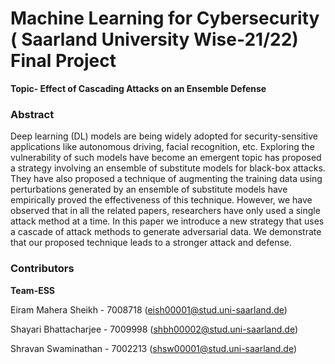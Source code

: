 # Machine Learning for Cybersecurity ( Saarland University Wise-21/22) Final Project

**Topic- Effect of Cascading Attacks on an Ensemble Defense**

### Abstract

Deep learning (DL) models are being widely adopted for security-sensitive applications like autonomous driving, facial recognition, etc. Exploring the vulnerability of such models have become an emergent topic has proposed a strategy involving an ensemble of substitute models for black-box attacks. They have also proposed a technique of augmenting the training data using perturbations generated by an ensemble of substitute models have empirically proved the effectiveness of this technique. However, we have observed that in all the related papers, researchers have only used a single attack method at a time. In this paper we introduce a new strategy that uses a cascade of attack methods to generate adversarial data. We demonstrate that our proposed technique leads to a stronger attack and defense.

### Contributors

**Team-ESS**

Eiram Mahera Sheikh   - 7008718 (eish00001@stud.uni-saarland.de) 

Shayari Bhattacharjee - 7009998 (shbh00002@stud.uni-saarland.de)  

Shravan Swaminathan   - 7002213 (shsw00001@stud.uni-saarland.de) 

